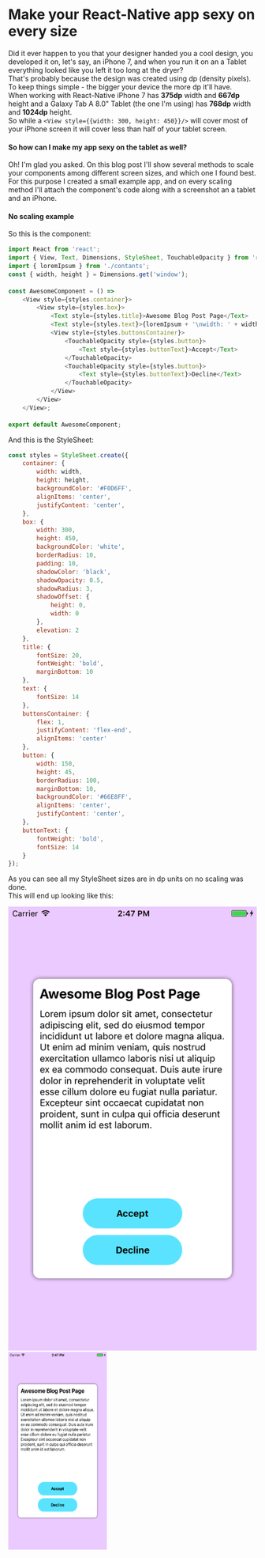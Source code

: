 <h1>Make your React-Native app sexy on every size</h1>

Did it ever happen to you that your designer handed you a cool design, 
you developed it on, let's say, an iPhone 7, 
and when you run it on an a Tablet everything looked like you left it too long at the dryer?
<br/>
That's probably because the design was created using dp (density pixels). 
To keep things simple - the bigger your device the more dp it'll have.
<br/>When working with React-Native iPhone 7 has **375dp** width and **667dp** height and a Galaxy Tab A 8.0" Tablet (the one I'm using) 
has **768dp** width and **1024dp** height.<br/>
So while a `<View style={{width: 300, height: 450}}/>` will cover most of your iPhone screen 
it will cover less than half of your tablet screen.

<h4>So how can I make my app sexy on the tablet as well?</h4>
Oh! I'm glad you asked. On this blog post I'll show several methods to scale your components among 
different screen sizes, and which one I found best.  
For this purpose I created a small example app, and on every scaling method I'll attach the component's 
code along with a screenshot an a tablet and an iPhone.

<h4>No scaling example</h4>

So this is the component:
```javascript
import React from 'react';
import { View, Text, Dimensions, StyleSheet, TouchableOpacity } from 'react-native';
import { loremIpsum } from './contants';
const { width, height } = Dimensions.get('window');

const AwesomeComponent = () =>
    <View style={styles.container}>
        <View style={styles.box}>
            <Text style={styles.title}>Awesome Blog Post Page</Text>
            <Text style={styles.text}>{loremIpsum + '\nwidth: ' + width + '\nheight: ' + height}</Text>
            <View style={styles.buttonsContainer}>
                <TouchableOpacity style={styles.button}>
                    <Text style={styles.buttonText}>Accept</Text>
                </TouchableOpacity>
                <TouchableOpacity style={styles.button}>
                    <Text style={styles.buttonText}>Decline</Text>
                </TouchableOpacity>
            </View>
        </View>
    </View>;

export default AwesomeComponent;
```

And this is the StyleSheet:
```javascript
const styles = StyleSheet.create({
    container: {
        width: width,
        height: height,
        backgroundColor: '#F0D6FF',
        alignItems: 'center',
        justifyContent: 'center',
    },
    box: {
        width: 300,
        height: 450,
        backgroundColor: 'white',
        borderRadius: 10,
        padding: 10,
        shadowColor: 'black',
        shadowOpacity: 0.5,
        shadowRadius: 3,
        shadowOffset: {
            height: 0,
            width: 0
        },
        elevation: 2
    },
    title: {
        fontSize: 20,
        fontWeight: 'bold',
        marginBottom: 10
    },
    text: {
        fontSize: 14
    },
    buttonsContainer: {
        flex: 1,
        justifyContent: 'flex-end',
        alignItems: 'center'
    },
    button: {
        width: 150,
        height: 45,
        borderRadius: 100,
        marginBottom: 10,
        backgroundColor: '#66E8FF',
        alignItems: 'center',
        justifyContent: 'center',
    },
    buttonText: {
        fontWeight: 'bold',
        fontSize: 14
    }
});
```

As you can see all my StyleSheet sizes are in dp units on no scaling was done.  
This will end up looking like this:

![iPhone](./images/iphone1.png)
<img src="images/iphone1.png" width="200" height="400"/>

